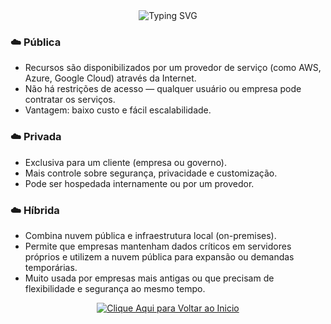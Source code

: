 <div align="center">
  <img src="https://readme-typing-svg.herokuapp.com?color=FFB6C1&size=40&center=true&vCenter=true&width=600&lines=✨+Tipos+de+Nuvem+✨&repeat=true" alt="Typing SVG" />
</div>


### ☁️ Pública

- Recursos são disponibilizados por um provedor de serviço (como AWS, Azure, Google Cloud) através da Internet.
- Não há restrições de acesso — qualquer usuário ou empresa pode contratar os serviços.
- Vantagem: baixo custo e fácil escalabilidade.

### ☁️ Privada

- Exclusiva para um cliente (empresa ou governo).
- Mais controle sobre segurança, privacidade e customização.
- Pode ser hospedada internamente ou por um provedor.

### ☁️ Híbrida

- Combina nuvem pública e infraestrutura local (on-premises).
- Permite que empresas mantenham dados críticos em servidores próprios e utilizem a nuvem pública para expansão ou demandas temporárias.
- Muito usada por empresas mais antigas ou que precisam de flexibilidade e segurança ao mesmo tempo.

<p align="center">
  <a href="https://github.com/samiramedeiros/Santander-Code-Girls-25/blob/main/Modules/Inicio.md">
    <img src="https://readme-typing-svg.herokuapp.com?color=FFB6C1&size=30&center=true&vCenter=true&width=600&lines=✨+Clique+Aqui+para+Voltar+ao+Inicio+✨&repeat=true" alt="Clique Aqui para Voltar ao Inicio" />
  </a>
</p>
